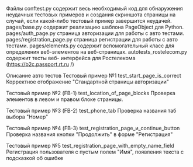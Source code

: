 Файлы
conftest.py содержит весь необходимый код для обнаружения неудачных тестовых примеров и создания скриншота страницы на случай, если какой-либо тестовый пример завершится неудачей.
pages/base.py содержит реализацию шаблона PageObject для Python.
pages/auth_page.py страница авторизации для работы с авто тестами.
pages/registration_page.py страница регистрации для работы с авто тестами.
pages/elements.py содержит вспомогательный класс для определения веб-элементов на веб-страницах.
autotests_rostelecom.py содержит тесты веб- интерфейса для Ростелекома (https://b2c.passport.rt.ru /)

Описание авто тестов
Тестовый пример №1
test_start_page_is_correct
Корректное отображение "Стандартной страницы авторизации"

Тестовый пример №2 (FB-1)
test_location_of_page_blocks
Проверка элементов в левом и правом блоке страницы. 

Тестовый пример №3 (FB-2)
test_phone_tab
Проверка названия таб выбора "Номер"  

Тестовый пример №4 (FB-3)
test_registration_page_и_continue_button
Проверка названия кнопки "Продолжить" в форме "Регистрация" 

Тестовый пример №5
test_registration_page_with_empty_name_field
Регистрация пользователя с пустым полем "Имя", появления текста с подсказкой об ошибке
